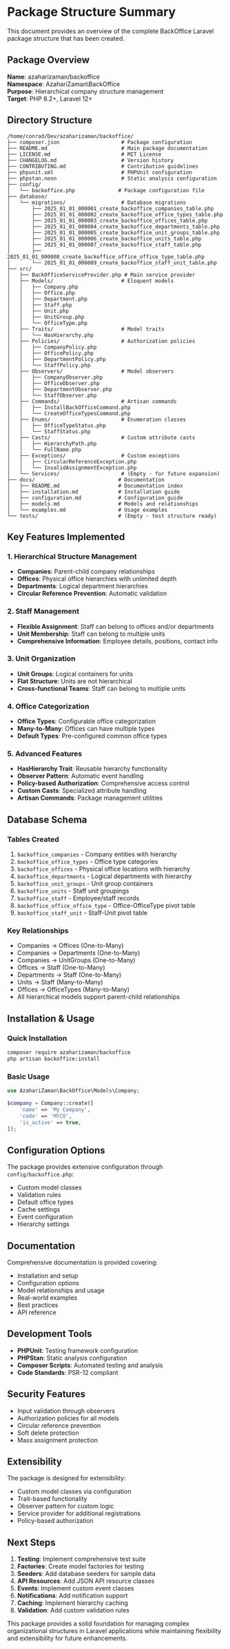 # Package Structure Summary

This document provides an overview of the complete BackOffice Laravel package structure that has been created.

## Package Overview

**Name**: azaharizaman/backoffice  
**Namespace**: AzahariZaman\BackOffice  
**Purpose**: Hierarchical company structure management  
**Target**: PHP 8.2+, Laravel 12+

## Directory Structure

```
/home/conrad/Dev/azaharizaman/backoffice/
├── composer.json                    # Package configuration
├── README.md                        # Main package documentation
├── LICENSE.md                       # MIT License
├── CHANGELOG.md                     # Version history
├── CONTRIBUTING.md                  # Contribution guidelines
├── phpunit.xml                      # PHPUnit configuration
├── phpstan.neon                     # Static analysis configuration
├── config/
│   └── backoffice.php              # Package configuration file
├── database/
│   └── migrations/                  # Database migrations
│       ├── 2025_01_01_000001_create_backoffice_companies_table.php
│       ├── 2025_01_01_000002_create_backoffice_office_types_table.php
│       ├── 2025_01_01_000003_create_backoffice_offices_table.php
│       ├── 2025_01_01_000004_create_backoffice_departments_table.php
│       ├── 2025_01_01_000005_create_backoffice_unit_groups_table.php
│       ├── 2025_01_01_000006_create_backoffice_units_table.php
│       ├── 2025_01_01_000007_create_backoffice_staff_table.php
│       ├── 2025_01_01_000008_create_backoffice_office_office_type_table.php
│       └── 2025_01_01_000009_create_backoffice_staff_unit_table.php
├── src/
│   ├── BackOfficeServiceProvider.php # Main service provider
│   ├── Models/                      # Eloquent models
│   │   ├── Company.php
│   │   ├── Office.php
│   │   ├── Department.php
│   │   ├── Staff.php
│   │   ├── Unit.php
│   │   ├── UnitGroup.php
│   │   └── OfficeType.php
│   ├── Traits/                      # Model traits
│   │   └── HasHierarchy.php
│   ├── Policies/                    # Authorization policies
│   │   ├── CompanyPolicy.php
│   │   ├── OfficePolicy.php
│   │   ├── DepartmentPolicy.php
│   │   └── StaffPolicy.php
│   ├── Observers/                   # Model observers
│   │   ├── CompanyObserver.php
│   │   ├── OfficeObserver.php
│   │   ├── DepartmentObserver.php
│   │   └── StaffObserver.php
│   ├── Commands/                    # Artisan commands
│   │   ├── InstallBackOfficeCommand.php
│   │   └── CreateOfficeTypesCommand.php
│   ├── Enums/                       # Enumeration classes
│   │   ├── OfficeTypeStatus.php
│   │   └── StaffStatus.php
│   ├── Casts/                       # Custom attribute casts
│   │   ├── HierarchyPath.php
│   │   └── FullName.php
│   ├── Exceptions/                  # Custom exceptions
│   │   ├── CircularReferenceException.php
│   │   └── InvalidAssignmentException.php
│   └── Services/                    # (Empty - for future expansion)
├── docs/                           # Documentation
│   ├── README.md                   # Documentation index
│   ├── installation.md             # Installation guide
│   ├── configuration.md            # Configuration guide
│   ├── models.md                   # Models and relationships
│   └── examples.md                 # Usage examples
└── tests/                          # (Empty - test structure ready)
```

## Key Features Implemented

### 1. Hierarchical Structure Management
- **Companies**: Parent-child company relationships
- **Offices**: Physical office hierarchies with unlimited depth
- **Departments**: Logical department hierarchies
- **Circular Reference Prevention**: Automatic validation

### 2. Staff Management
- **Flexible Assignment**: Staff can belong to offices and/or departments
- **Unit Membership**: Staff can belong to multiple units
- **Comprehensive Information**: Employee details, positions, contact info

### 3. Unit Organization
- **Unit Groups**: Logical containers for units
- **Flat Structure**: Units are not hierarchical
- **Cross-functional Teams**: Staff can belong to multiple units

### 4. Office Categorization
- **Office Types**: Configurable office categorization
- **Many-to-Many**: Offices can have multiple types
- **Default Types**: Pre-configured common office types

### 5. Advanced Features
- **HasHierarchy Trait**: Reusable hierarchy functionality
- **Observer Pattern**: Automatic event handling
- **Policy-based Authorization**: Comprehensive access control
- **Custom Casts**: Specialized attribute handling
- **Artisan Commands**: Package management utilities

## Database Schema

### Tables Created
1. `backoffice_companies` - Company entities with hierarchy
2. `backoffice_office_types` - Office type categories
3. `backoffice_offices` - Physical office locations with hierarchy
4. `backoffice_departments` - Logical departments with hierarchy
5. `backoffice_unit_groups` - Unit group containers
6. `backoffice_units` - Staff unit groupings
7. `backoffice_staff` - Employee/staff records
8. `backoffice_office_office_type` - Office-OfficeType pivot table
9. `backoffice_staff_unit` - Staff-Unit pivot table

### Key Relationships
- Companies → Offices (One-to-Many)
- Companies → Departments (One-to-Many)
- Companies → UnitGroups (One-to-Many)
- Offices → Staff (One-to-Many)
- Departments → Staff (One-to-Many)
- Units → Staff (Many-to-Many)
- Offices → OfficeTypes (Many-to-Many)
- All hierarchical models support parent-child relationships

## Installation & Usage

### Quick Installation
```bash
composer require azaharizaman/backoffice
php artisan backoffice:install
```

### Basic Usage
```php
use AzahariZaman\BackOffice\Models\Company;

$company = Company::create([
    'name' => 'My Company',
    'code' => 'MYCO',
    'is_active' => true,
]);
```

## Configuration Options

The package provides extensive configuration through `config/backoffice.php`:
- Custom model classes
- Validation rules
- Default office types
- Cache settings
- Event configuration
- Hierarchy settings

## Documentation

Comprehensive documentation is provided covering:
- Installation and setup
- Configuration options
- Model relationships and usage
- Real-world examples
- Best practices
- API reference

## Development Tools

- **PHPUnit**: Testing framework configuration
- **PHPStan**: Static analysis configuration
- **Composer Scripts**: Automated testing and analysis
- **Code Standards**: PSR-12 compliant

## Security Features

- Input validation through observers
- Authorization policies for all models
- Circular reference prevention
- Soft delete protection
- Mass assignment protection

## Extensibility

The package is designed for extensibility:
- Custom model classes via configuration
- Trait-based functionality
- Observer pattern for custom logic
- Service provider for additional registrations
- Policy-based authorization

## Next Steps

1. **Testing**: Implement comprehensive test suite
2. **Factories**: Create model factories for testing
3. **Seeders**: Add database seeders for sample data
4. **API Resources**: Add JSON API resource classes
5. **Events**: Implement custom event classes
6. **Notifications**: Add notification support
7. **Caching**: Implement hierarchy caching
8. **Validation**: Add custom validation rules

This package provides a solid foundation for managing complex organizational structures in Laravel applications while maintaining flexibility and extensibility for future enhancements.